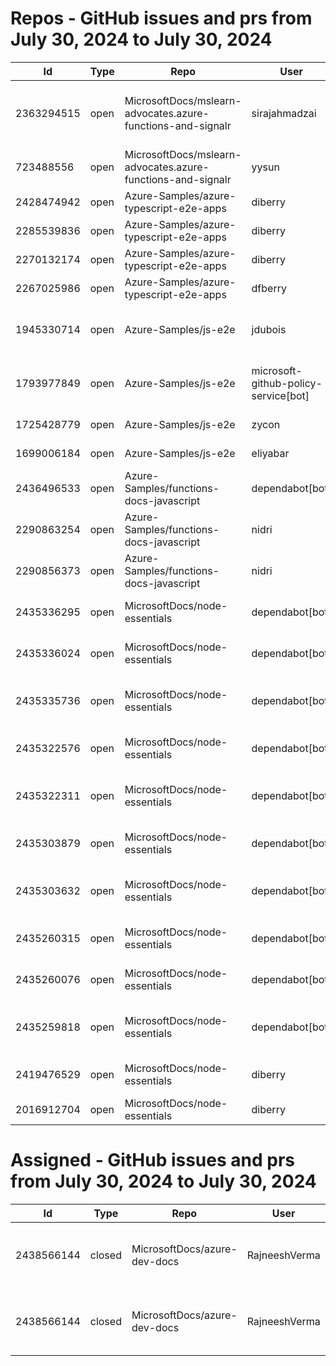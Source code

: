 # Repos - GitHub issues and prs from July 30, 2024 to July 30, 2024
|Id|Type|Repo|User|Title|Date|Age|
|--|--|--|--|--|--|--|
|2363294515|open|MicrosoftDocs/mslearn-advocates.azure-functions-and-signalr|sirajahmadzai| [ Enable real-time updates in a web application using Azure Functions and SignalR Service Exercise Deployment Fails](https://api.github.com/repos/MicrosoftDocs/mslearn-advocates.azure-functions-and-signalr/issues/90)|2024-06-20T00:34:49Z|40|
|723488556|open|MicrosoftDocs/mslearn-advocates.azure-functions-and-signalr|yysun| [connection.send vs axios](https://api.github.com/repos/MicrosoftDocs/mslearn-advocates.azure-functions-and-signalr/issues/16)|2020-10-16T19:42:14Z|1383|
|2428474942|open|Azure-Samples/azure-typescript-e2e-apps|diberry| [AI Search - Full text search (wip)](https://api.github.com/repos/Azure-Samples/azure-typescript-e2e-apps/issues/74)|2024-07-24T21:08:57Z|6|
|2285539836|open|Azure-Samples/azure-typescript-e2e-apps|diberry| [Azure SQL quickstarts](https://api.github.com/repos/Azure-Samples/azure-typescript-e2e-apps/issues/64)|2024-05-08T12:58:54Z|83|
|2270132174|open|Azure-Samples/azure-typescript-e2e-apps|diberry| [Assistant function call](https://api.github.com/repos/Azure-Samples/azure-typescript-e2e-apps/issues/63)|2024-04-29T22:58:49Z|92|
|2267025986|open|Azure-Samples/azure-typescript-e2e-apps|dfberry| [Convert eslintignore to eslint "ignores" property](https://api.github.com/repos/Azure-Samples/azure-typescript-e2e-apps/issues/62)|2024-04-27T13:52:38Z|94|
|1945330714|open|Azure-Samples/js-e2e|jdubois| [This repo doesn't meet the "durable ownership minimums" for Microsoft compliance](https://api.github.com/repos/Azure-Samples/js-e2e/issues/55)|2023-10-16T14:19:48Z|288|
|1793977849|open|Azure-Samples/js-e2e|microsoft-github-policy-service[bot]| [FabricBot: Onboarding to GitOps.ResourceManagement because of FabricBot decommissioning](https://api.github.com/repos/Azure-Samples/js-e2e/issues/54)|2023-07-07T18:01:49Z|389|
|1725428779|open|Azure-Samples/js-e2e|zycon| [Method changed to beginStart](https://api.github.com/repos/Azure-Samples/js-e2e/issues/53)|2023-05-25T09:20:31Z|432|
|1699006184|open|Azure-Samples/js-e2e|eliyabar| [Update create-vm.js](https://api.github.com/repos/Azure-Samples/js-e2e/issues/52)|2023-05-07T10:47:32Z|450|
|2436496533|open|Azure-Samples/functions-docs-javascript|dependabot[bot]| [Bump fast-xml-parser from 4.3.6 to 4.4.1 in /setup/storage-table-setup](https://api.github.com/repos/Azure-Samples/functions-docs-javascript/issues/10)|2024-07-29T22:27:36Z|1|
|2290863254|open|Azure-Samples/functions-docs-javascript|nidri| [Update README.md to update references to http triggers](https://api.github.com/repos/Azure-Samples/functions-docs-javascript/issues/9)|2024-05-11T11:56:21Z|80|
|2290856373|open|Azure-Samples/functions-docs-javascript|nidri| [Update httpTriggerRoute.js to use 'context' instead of 'console' for …](https://api.github.com/repos/Azure-Samples/functions-docs-javascript/issues/8)|2024-05-11T11:47:20Z|80|
|2435336295|open|MicrosoftDocs/node-essentials|dependabot[bot]| [chore(deps-dev): bump eslint from 8.57.0 to 9.8.0 in /nodejs-files](https://api.github.com/repos/MicrosoftDocs/node-essentials/issues/156)|2024-07-29T12:51:59Z|1|
|2435336024|open|MicrosoftDocs/node-essentials|dependabot[bot]| [chore(deps-dev): bump husky from 9.0.10 to 9.1.3 in /nodejs-files](https://api.github.com/repos/MicrosoftDocs/node-essentials/issues/155)|2024-07-29T12:51:51Z|1|
|2435335736|open|MicrosoftDocs/node-essentials|dependabot[bot]| [chore(deps-dev): bump @babel/eslint-parser from 7.24.1 to 7.25.1 in /nodejs-files](https://api.github.com/repos/MicrosoftDocs/node-essentials/issues/154)|2024-07-29T12:51:44Z|1|
|2435322576|open|MicrosoftDocs/node-essentials|dependabot[bot]| [chore(deps-dev): bump eslint from 8.57.0 to 9.8.0 in /nodejs-intro](https://api.github.com/repos/MicrosoftDocs/node-essentials/issues/153)|2024-07-29T12:45:29Z|1|
|2435322311|open|MicrosoftDocs/node-essentials|dependabot[bot]| [chore(deps-dev): bump @babel/eslint-parser from 7.24.1 to 7.25.1 in /nodejs-intro](https://api.github.com/repos/MicrosoftDocs/node-essentials/issues/152)|2024-07-29T12:45:22Z|1|
|2435303879|open|MicrosoftDocs/node-essentials|dependabot[bot]| [chore(deps-dev): bump eslint from 9.6.0 to 9.8.0 in /nodejs-debug](https://api.github.com/repos/MicrosoftDocs/node-essentials/issues/151)|2024-07-29T12:36:32Z|1|
|2435303632|open|MicrosoftDocs/node-essentials|dependabot[bot]| [chore(deps-dev): bump @babel/eslint-parser from 7.24.1 to 7.25.1 in /nodejs-debug](https://api.github.com/repos/MicrosoftDocs/node-essentials/issues/150)|2024-07-29T12:36:24Z|1|
|2435260315|open|MicrosoftDocs/node-essentials|dependabot[bot]| [chore(deps-dev): bump husky from 9.0.10 to 9.1.3 in /nodejs-http](https://api.github.com/repos/MicrosoftDocs/node-essentials/issues/149)|2024-07-29T12:16:26Z|1|
|2435260076|open|MicrosoftDocs/node-essentials|dependabot[bot]| [chore(deps-dev): bump eslint from 8.57.0 to 9.8.0 in /nodejs-http](https://api.github.com/repos/MicrosoftDocs/node-essentials/issues/148)|2024-07-29T12:16:20Z|1|
|2435259818|open|MicrosoftDocs/node-essentials|dependabot[bot]| [chore(deps-dev): bump @babel/eslint-parser from 7.24.1 to 7.25.1 in /nodejs-http](https://api.github.com/repos/MicrosoftDocs/node-essentials/issues/147)|2024-07-29T12:16:13Z|1|
|2419476529|open|MicrosoftDocs/node-essentials|diberry| [Dependencies module - updates based on security work.](https://api.github.com/repos/MicrosoftDocs/node-essentials/issues/144)|2024-07-19T17:31:36Z|11|
|2016912704|open|MicrosoftDocs/node-essentials|diberry| [Best practice for updates](https://api.github.com/repos/MicrosoftDocs/node-essentials/issues/47)|2023-11-29T15:58:58Z|244|
# Assigned - GitHub issues and prs from July 30, 2024 to July 30, 2024
|Id|Type|Repo|User|Title|Date|Age|
|--|--|--|--|--|--|--|
|2438566144|closed|MicrosoftDocs/azure-dev-docs|RajneeshVerma| [Update get-started-app-chat-template-langchainjs.md](https://api.github.com/repos/MicrosoftDocs/azure-dev-docs/issues/1403)|2024-07-30T19:50:39Z|0|
|2438566144|closed|MicrosoftDocs/azure-dev-docs|RajneeshVerma| [Update get-started-app-chat-template-langchainjs.md](https://api.github.com/repos/MicrosoftDocs/azure-dev-docs/issues/1403)|2024-07-30T19:50:39Z|0|
